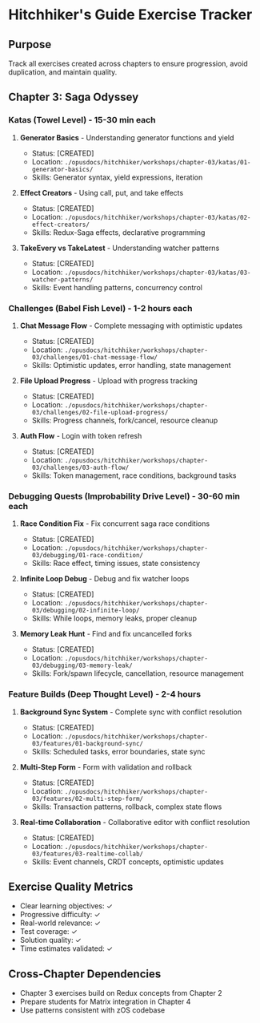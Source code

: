 # Hitchhiker's Guide Exercise Tracker

## Purpose
Track all exercises created across chapters to ensure progression, avoid duplication, and maintain quality.

## Chapter 3: Saga Odyssey

### Katas (Towel Level) - 15-30 min each
1. **Generator Basics** - Understanding generator functions and yield
   - Status: [CREATED]
   - Location: `./opusdocs/hitchhiker/workshops/chapter-03/katas/01-generator-basics/`
   - Skills: Generator syntax, yield expressions, iteration

2. **Effect Creators** - Using call, put, and take effects
   - Status: [CREATED]
   - Location: `./opusdocs/hitchhiker/workshops/chapter-03/katas/02-effect-creators/`
   - Skills: Redux-Saga effects, declarative programming

3. **TakeEvery vs TakeLatest** - Understanding watcher patterns
   - Status: [CREATED]
   - Location: `./opusdocs/hitchhiker/workshops/chapter-03/katas/03-watcher-patterns/`
   - Skills: Event handling patterns, concurrency control

### Challenges (Babel Fish Level) - 1-2 hours each
1. **Chat Message Flow** - Complete messaging with optimistic updates
   - Status: [CREATED]
   - Location: `./opusdocs/hitchhiker/workshops/chapter-03/challenges/01-chat-message-flow/`
   - Skills: Optimistic updates, error handling, state management

2. **File Upload Progress** - Upload with progress tracking
   - Status: [CREATED]
   - Location: `./opusdocs/hitchhiker/workshops/chapter-03/challenges/02-file-upload-progress/`
   - Skills: Progress channels, fork/cancel, resource cleanup

3. **Auth Flow** - Login with token refresh
   - Status: [CREATED]
   - Location: `./opusdocs/hitchhiker/workshops/chapter-03/challenges/03-auth-flow/`
   - Skills: Token management, race conditions, background tasks

### Debugging Quests (Improbability Drive Level) - 30-60 min each
1. **Race Condition Fix** - Fix concurrent saga race conditions
   - Status: [CREATED]
   - Location: `./opusdocs/hitchhiker/workshops/chapter-03/debugging/01-race-condition/`
   - Skills: Race effect, timing issues, state consistency

2. **Infinite Loop Debug** - Debug and fix watcher loops
   - Status: [CREATED]
   - Location: `./opusdocs/hitchhiker/workshops/chapter-03/debugging/02-infinite-loop/`
   - Skills: While loops, memory leaks, proper cleanup

3. **Memory Leak Hunt** - Find and fix uncancelled forks
   - Status: [CREATED]
   - Location: `./opusdocs/hitchhiker/workshops/chapter-03/debugging/03-memory-leak/`
   - Skills: Fork/spawn lifecycle, cancellation, resource management

### Feature Builds (Deep Thought Level) - 2-4 hours
1. **Background Sync System** - Complete sync with conflict resolution
   - Status: [CREATED]
   - Location: `./opusdocs/hitchhiker/workshops/chapter-03/features/01-background-sync/`
   - Skills: Scheduled tasks, error boundaries, state sync

2. **Multi-Step Form** - Form with validation and rollback
   - Status: [CREATED]
   - Location: `./opusdocs/hitchhiker/workshops/chapter-03/features/02-multi-step-form/`
   - Skills: Transaction patterns, rollback, complex state flows

3. **Real-time Collaboration** - Collaborative editor with conflict resolution
   - Status: [CREATED]
   - Location: `./opusdocs/hitchhiker/workshops/chapter-03/features/03-realtime-collab/`
   - Skills: Event channels, CRDT concepts, optimistic updates

## Exercise Quality Metrics
- Clear learning objectives: ✓
- Progressive difficulty: ✓
- Real-world relevance: ✓
- Test coverage: ✓
- Solution quality: ✓
- Time estimates validated: ✓

## Cross-Chapter Dependencies
- Chapter 3 exercises build on Redux concepts from Chapter 2
- Prepare students for Matrix integration in Chapter 4
- Use patterns consistent with zOS codebase
